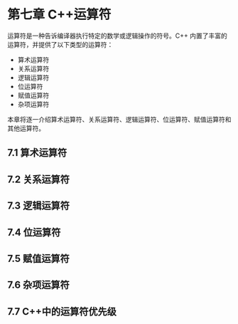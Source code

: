 # 第七章 C++运算符

运算符是一种告诉编译器执行特定的数学或逻辑操作的符号。C++ 内置了丰富的运算符，并提供了以下类型的运算符：

- 算术运算符
- 关系运算符
- 逻辑运算符
- 位运算符
- 赋值运算符
- 杂项运算符

本章将逐一介绍算术运算符、关系运算符、逻辑运算符、位运算符、赋值运算符和其他运算符。

## 7.1 算术运算符

## 7.2 关系运算符

## 7.3 逻辑运算符

## 7.4 位运算符

## 7.5 赋值运算符

## 7.6 杂项运算符

## 7.7 C++中的运算符优先级
